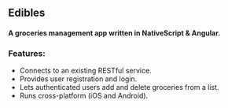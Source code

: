 ## Edibles
#### A groceries management app written in NativeScript & Angular.

### Features:

* Connects to an existing RESTful service.
* Provides user registration and login.
* Lets authenticated users add and delete groceries from a list.
* Runs cross-platform (iOS and Android).
